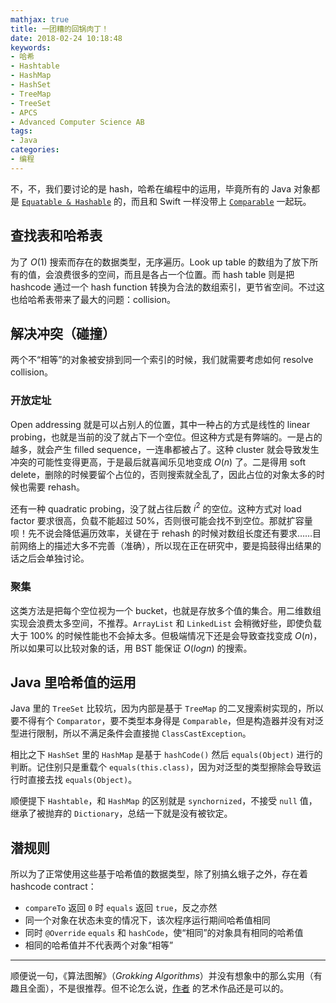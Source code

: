 ```yaml
---
mathjax: true
title: 一团糟的回锅肉丁！
date: 2018-02-24 10:18:48
keywords:
- 哈希
- Hashtable
- HashMap
- HashSet
- TreeMap
- TreeSet
- APCS
- Advanced Computer Science AB
tags:
- Java
categories:
- 编程
---
```


不，不，我们要讨论的是 hash，哈希在编程中的运用，毕竟所有的 Java 对象都是 [`Equatable & Hashable`](https://github.com/apple/swift-evolution/blob/master/proposals/0185-synthesize-equatable-hashable.md) 的，而且和 Swift 一样没带上 [`Comparable`](https://github.com/apple/swift-evolution/blob/master/proposals/0185-synthesize-equatable-hashable.md#support-for-comparable) 一起玩。

<!-- more -->

## 查找表和哈希表

为了 $O(1)$ 搜索而存在的数据类型，无序遍历。Look up table 的数组为了放下所有的值，会浪费很多的空间，而且是各占一个位置。而 hash table 则是把 hashcode 通过一个 hash function 转换为合法的数组索引，更节省空间。不过这也给哈希表带来了最大的问题：collision。

## 解决冲突（碰撞）

两个不“相等”的对象被安排到同一个索引的时候，我们就需要考虑如何 resolve collision。

### 开放定址

Open addressing 就是可以占别人的位置，其中一种占的方式是线性的 linear probing，也就是当前的没了就占下一个空位。但这种方式是有弊端的。一是占的越多，就会产生 filled sequence，一连串都被占了。这种 cluster 就会导致发生冲突的可能性变得更高，于是最后就喜闻乐见地变成 $O(n)$ 了。二是得用 soft delete，删除的时候要留个占位的，否则搜索就全乱了，因此占位的对象太多的时候也需要 rehash。

还有一种 quadratic probing，没了就占往后数 $i^2$ 的空位。这种方式对 load factor 要求很高，负载不能超过 50%，否则很可能会找不到空位。那就扩容量呗！先不说会降低遍历效率，关键在于 rehash 的时候对数组长度还有要求……目前网络上的描述大多不完善（准确），所以现在正在研究中，要是捣鼓得出结果的话之后会单独讨论。

### 聚集

这类方法是把每个空位视为一个 bucket，也就是存放多个值的集合。用二维数组实现会浪费太多空间，不推荐。`ArrayList` 和 `LinkedList` 会稍微好些，即使负载大于 100% 的时候性能也不会掉太多。但极端情况下还是会导致查找变成 $O(n)$，所以如果可以比较对象的话，用 BST 能保证 $O(log n)$ 的搜索。

## Java 里哈希值的运用

Java 里的 `TreeSet` 比较坑，因为内部是基于 `TreeMap` 的二叉搜索树实现的，所以要不得有个 `Comparator`，要不类型本身得是 `Comparable`，但是构造器并没有对泛型进行限制，所以不满足条件会直接抛 `ClassCastException`。

相比之下 `HashSet` 里的 `HashMap` 是基于 `hashCode()` 然后 `equals(Object)` 进行的判断。记住别只是重载个 `equals(this.class)`，因为对泛型的类型擦除会导致运行时直接去找 `equals(Object)`。

顺便提下 `Hashtable`，和 `HashMap` 的区别就是 `synchornized`，不接受 `null` 值，继承了被抛弃的 `Dictionary`，总结一下就是没有被钦定。

## 潜规则

所以为了正常使用这些基于哈希值的数据类型，除了别搞幺蛾子之外，存在着 hashcode contract：

- `compareTo` 返回 `0` 时 `equals` 返回 `true`，反之亦然
- 同一个对象在状态未变的情况下，该次程序运行期间哈希值相同
- 同时 `@Override` `equals` 和 `hashCode`，使“相同”的对象具有相同的哈希值
- 相同的哈希值并不代表两个对象“相等”

----

顺便说一句，《算法图解》（*Grokking Algorithms*）并没有想象中的那么实用（有趣且全面），不是很推荐。但不论怎么说，[作者](https://github.com/egonSchiele) 的艺术作品还是可以的。
